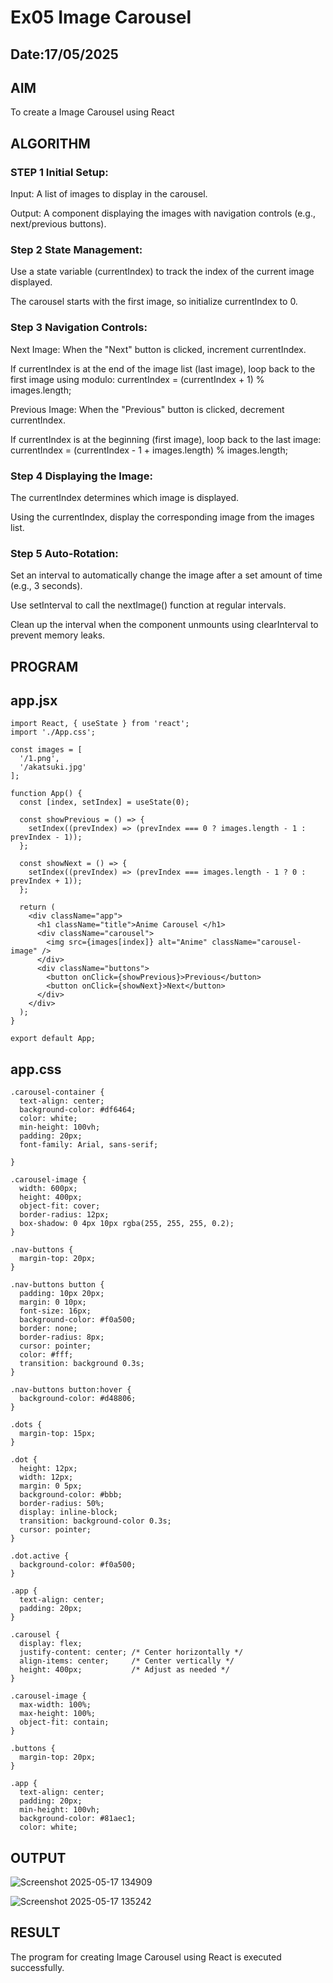 # Ex05 Image Carousel
## Date:17/05/2025

## AIM
To create a Image Carousel using React 

## ALGORITHM
### STEP 1 Initial Setup:
Input: A list of images to display in the carousel.

Output: A component displaying the images with navigation controls (e.g., next/previous buttons).

### Step 2 State Management:
Use a state variable (currentIndex) to track the index of the current image displayed.

The carousel starts with the first image, so initialize currentIndex to 0.

### Step 3 Navigation Controls:
Next Image: When the "Next" button is clicked, increment currentIndex.

If currentIndex is at the end of the image list (last image), loop back to the first image using modulo:
currentIndex = (currentIndex + 1) % images.length;

Previous Image: When the "Previous" button is clicked, decrement currentIndex.

If currentIndex is at the beginning (first image), loop back to the last image:
currentIndex = (currentIndex - 1 + images.length) % images.length;

### Step 4 Displaying the Image:
The currentIndex determines which image is displayed.

Using the currentIndex, display the corresponding image from the images list.

### Step 5 Auto-Rotation:
Set an interval to automatically change the image after a set amount of time (e.g., 3 seconds).

Use setInterval to call the nextImage() function at regular intervals.

Clean up the interval when the component unmounts using clearInterval to prevent memory leaks.

## PROGRAM

## app.jsx

```
import React, { useState } from 'react';
import './App.css';

const images = [
  '/1.png',
  '/akatsuki.jpg'
];

function App() {
  const [index, setIndex] = useState(0);

  const showPrevious = () => {
    setIndex((prevIndex) => (prevIndex === 0 ? images.length - 1 : prevIndex - 1));
  };

  const showNext = () => {
    setIndex((prevIndex) => (prevIndex === images.length - 1 ? 0 : prevIndex + 1));
  };

  return (
    <div className="app">
      <h1 className="title">Anime Carousel </h1>
      <div className="carousel">
        <img src={images[index]} alt="Anime" className="carousel-image" />
      </div>
      <div className="buttons">
        <button onClick={showPrevious}>Previous</button>
        <button onClick={showNext}>Next</button>
      </div>
    </div>
  );
}

export default App;

```

## app.css

```
.carousel-container {
  text-align: center;
  background-color: #df6464;
  color: white;
  min-height: 100vh;
  padding: 20px;
  font-family: Arial, sans-serif;
  
}

.carousel-image {
  width: 600px;
  height: 400px;
  object-fit: cover;
  border-radius: 12px;
  box-shadow: 0 4px 10px rgba(255, 255, 255, 0.2);
}

.nav-buttons {
  margin-top: 20px;
}

.nav-buttons button {
  padding: 10px 20px;
  margin: 0 10px;
  font-size: 16px;
  background-color: #f0a500;
  border: none;
  border-radius: 8px;
  cursor: pointer;
  color: #fff;
  transition: background 0.3s;
}

.nav-buttons button:hover {
  background-color: #d48806;
}

.dots {
  margin-top: 15px;
}

.dot {
  height: 12px;
  width: 12px;
  margin: 0 5px;
  background-color: #bbb;
  border-radius: 50%;
  display: inline-block;
  transition: background-color 0.3s;
  cursor: pointer;
}

.dot.active {
  background-color: #f0a500;
}

.app {
  text-align: center;
  padding: 20px;
}

.carousel {
  display: flex;
  justify-content: center; /* Center horizontally */
  align-items: center;     /* Center vertically */
  height: 400px;           /* Adjust as needed */
}

.carousel-image {
  max-width: 100%;
  max-height: 100%;
  object-fit: contain;
}

.buttons {
  margin-top: 20px;
}

.app {
  text-align: center;
  padding: 20px;
  min-height: 100vh;
  background-color: #81aec1;
  color: white;           

```


## OUTPUT

![Screenshot 2025-05-17 134909](https://github.com/user-attachments/assets/7f06b3d8-7318-4e3a-b47a-87d522504595)

![Screenshot 2025-05-17 135242](https://github.com/user-attachments/assets/435cb300-5bf2-45a3-9af4-fe263b6abea8)



## RESULT
The program for creating Image Carousel using React is executed successfully.
